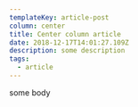 ```yaml
---
templateKey: article-post
column: center
title: Center column article
date: 2018-12-17T14:01:27.109Z
description: some description
tags:
  - article
---
```

some body
